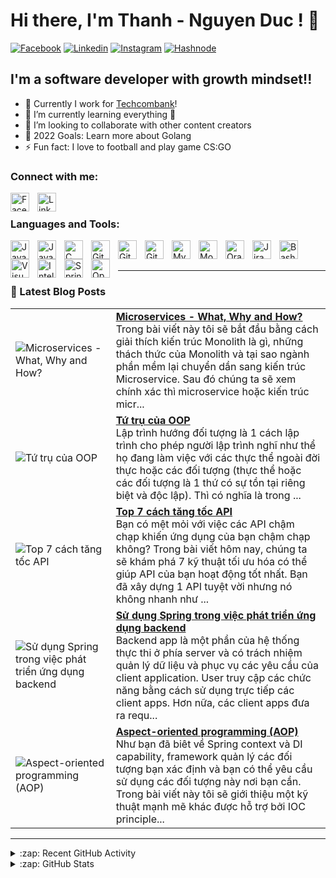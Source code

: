 # Hi there, I'm Thanh - Nguyen Duc ! 👋
[![Facebook](https://img.shields.io/badge/Facebook-1877F2?style=for-the-badge&logo=facebook&logoColor=white)][facebook]
[![Linkedin](https://img.shields.io/badge/LinkedIn-0077B5?style=for-the-badge&logo=linkedin&logoColor=white)][linkedin]
[![Instagram](https://img.shields.io/badge/Instagram-E4405F?style=for-the-badge&logo=instagram&logoColor=white)][instagram]
[![Hashnode](https://img.shields.io/badge/Hashnode-2962FF?style=for-the-badge&logo=hashnode&logoColor=white)][hashnode]


## I'm a software developer with growth mindset!!

- 🔭 Currently I work for [Techcombank][techcombank]!
- 🌱 I’m currently learning everything 🤣
- 👯 I’m looking to collaborate with other content creators
- 🥅 2022 Goals: Learn more about Golang
- ⚡ Fun fact: I love to football and play game CS:GO

### Connect with me:

[<img align="left" alt="Facebook" width="30px" src="https://cdn.jsdelivr.net/gh/devicons/devicon/icons/facebook/facebook-original.svg" style="padding-right:10px;" />][facebook]
&nbsp;&nbsp;
[<img align="left" alt="Linkedin" width="30px" src="https://cdn.jsdelivr.net/gh/devicons/devicon/icons/linkedin/linkedin-original.svg" style="padding-right:10px;" />][linkedin]


### Languages and Tools:

[<img align="left" alt="Java" width="30px" src="https://cdn.jsdelivr.net/gh/devicons/devicon/icons/java/java-original.svg" style="padding-right:10px;" />][java]
[<img align="left" alt="JavaScript" width="30px" src="https://cdn.jsdelivr.net/gh/devicons/devicon/icons/javascript/javascript-original.svg" style="padding-right:10px;" />][javascript]
[<img align="left" alt="C" width="30px" src="https://cdn.jsdelivr.net/gh/devicons/devicon/icons/c/c-original.svg" style="padding-right:10px;" />][c++]
[<img align="left" alt="Git" width="30px" src="https://cdn.jsdelivr.net/gh/devicons/devicon/icons/git/git-original.svg" style="padding-right:10px;" />][git]
[<img align="left" alt="GitHub" width="30px" src="https://cdn.jsdelivr.net/gh/devicons/devicon/icons/github/github-original.svg" style="padding-right:10px;" />][github]
[<img align="left" alt="GitLab" width="30px" src="https://cdn.jsdelivr.net/gh/devicons/devicon/icons/gitlab/gitlab-original.svg" style="padding-right:10px;" />][gitlab]
[<img align="left" alt="MySQL" width="30px" src="https://cdn.jsdelivr.net/gh/devicons/devicon/icons/mysql/mysql-original.svg" style="padding-right:10px;" />][mysql]
[<img align="left" alt="MongoDB" width="30px" src="https://cdn.jsdelivr.net/gh/devicons/devicon/icons/mongodb/mongodb-original.svg" style="padding-right:10px;" />][mongodb]
[<img align="left" alt="Oracle" width="30px" src="https://cdn.jsdelivr.net/gh/devicons/devicon/icons/oracle/oracle-original.svg" style="padding-right:10px;" />][oracle]
[<img align="left" alt="Jira" width="30px" src="https://cdn.jsdelivr.net/gh/devicons/devicon/icons/jira/jira-original.svg" style="padding-right:10px;" />][jira]
[<img align="left" alt="Bash" width="30px" src="https://cdn.jsdelivr.net/gh/devicons/devicon/icons/bash/bash-original.svg" style="padding-right:10px;" />][jira]
[<img align="left" alt="Visual Studio Code" width="30px" src="https://cdn.jsdelivr.net/gh/devicons/devicon/icons/vscode/vscode-original.svg" style="padding-right:10px;" />][vscode]
[<img align="left" alt="IntelliJ" width="30px" src="https://cdn.jsdelivr.net/gh/devicons/devicon/icons/intellij/intellij-original.svg" style="padding-right:10px;" />][intellij]
[<img align="left" alt="Spring" width="30px" src="https://cdn.jsdelivr.net/gh/devicons/devicon/icons/spring/spring-original.svg" style="padding-right:10px;" />][spring]
[<img align="left" alt="OpenAPI" width="30px" src="https://avatars3.githubusercontent.com/u/16343502?v=3&s=200" style="padding-right:10px;" />][openapi]

<br />
<br />

---

### 📕 Latest Blog Posts

<!-- HASHNODE_BLOG:START -->
<table><tr><td><img src="https://cdn.hashnode.com/res/hashnode/image/upload/v1714206783131/4f039153-0cf8-4558-a0ac-ccd6e4f988df.jpeg" alt="Microservices - What, Why and How?"></td><td><a href="https://ducthanhnguyen95.hashnode.dev/microservices-what-why-and-how"><strong>Microservices - What, Why and How?</strong></a><br>Trong bài viết này tôi sẽ bắt đầu bằng cách giải thích kiến trúc Monolith là gì, những thách thức của Monolith và tại sao ngành phần mềm lại chuyển dần sang kiến trúc Microservice. Sau đó chúng ta sẽ xem chính xác thì microservice hoặc kiến trúc micr...</td></tr><tr><td><img src="https://cdn.hashnode.com/res/hashnode/image/upload/v1704215853614/0be83156-89f6-4c8d-a91b-a5241f173c1c.png" alt="Tứ trụ của OOP"></td><td><a href="https://ducthanhnguyen95.hashnode.dev/tu-tru-cua-oop"><strong>Tứ trụ của OOP</strong></a><br>Lập trình hướng đối tượng là 1 cách lập trình cho phép người lập trình nghĩ như thể họ đang làm việc với các thực thể ngoài đời thực hoặc các đối tượng (thực thể hoặc các đối tượng là 1 thứ có sự tồn tại riêng biệt và độc lập). Thì có nghĩa là trong ...</td></tr><tr><td><img src="https://cdn.hashnode.com/res/hashnode/image/upload/v1703324201622/5d8f54bb-2dc2-40a5-8539-5a59999b1a3f.png" alt="Top 7 cách tăng tốc API"></td><td><a href="https://ducthanhnguyen95.hashnode.dev/top-7-cach-tang-toc-api"><strong>Top 7 cách tăng tốc API</strong></a><br>Bạn có mệt mỏi với việc các API chậm chạp khiến ứng dụng của bạn chậm chạp không?
Trong bài viết hôm nay, chúng ta sẽ khám phá 7 kỹ thuật tối ưu hóa có thể giúp API của bạn hoạt động tốt nhất.
Bạn đã xây dựng 1 API tuyệt vời nhưng nó không nhanh như ...</td></tr><tr><td><img src="https://cdn.hashnode.com/res/hashnode/image/stock/unsplash/cZr2sgaxy3Q/upload/633abce8b636b1de0e066afc3aa1a54a.jpeg" alt="Sử dụng Spring trong việc phát triển ứng dụng backend"></td><td><a href="https://ducthanhnguyen95.hashnode.dev/su-dung-spring-trong-viec-phat-trien-ung-dung-backend"><strong>Sử dụng Spring trong việc phát triển ứng dụng backend</strong></a><br>Backend app là một phần của hệ thống thực thi ở phía server và có trách nhiệm quản lý dữ liệu và phục vụ các yêu cầu của client application. User truy cập các chức năng bằng cách sử dụng trực tiếp các client apps. Hơn nữa, các client apps đưa ra requ...</td></tr><tr><td><img src="https://cdn.hashnode.com/res/hashnode/image/upload/v1683452016071/ce420f81-8296-4d34-88e3-3cff5a014a6b.png" alt="Aspect-oriented programming (AOP)"></td><td><a href="https://ducthanhnguyen95.hashnode.dev/aspect-oriented-programming-aop"><strong>Aspect-oriented programming (AOP)</strong></a><br>Như bạn đã biêt về Spring context và DI capability, framework quản lý các đối tượng bạn xác định và bạn có thể yêu cầu sử dụng các đối tượng này nơi bạn cần. Trong bài viết này tôi sẽ giới thiệu một kỹ thuật mạnh mẽ khác được hỗ trợ bởi IOC principle...</td></tr></table>
<!-- HASHNODE_BLOG:END -->

---

<details>
  <summary>:zap: Recent GitHub Activity</summary>

<!--START_SECTION:activity-->
1. ❌ Closed PR [#1](https://github.com/ducthanhnguyen95/ducthanhnguyen95/pull/1) in [ducthanhnguyen95/ducthanhnguyen95](https://github.com/ducthanhnguyen95/ducthanhnguyen95)
2. 💪 Opened PR [#1](https://github.com/ducthanhnguyen95/ducthanhnguyen95/pull/1) in [ducthanhnguyen95/ducthanhnguyen95](https://github.com/ducthanhnguyen95/ducthanhnguyen95)
<!--END_SECTION:activity-->

</details>

<details>

  <summary>:zap: GitHub Stats</summary>

  <img align="left" alt="ducthanhnguyen95's GitHub Stats" src="https://github-readme-stats-ducthanhnguyen95.vercel.app/api?username=ducthanhnguyen95&show_icons=true&hide_border=true" />

</details>

[techcombank]: https://techcombank.com/
[java]: https://www.java.com/en/
[javascript]: https://www.javascript.com/
[c++]: https://www.cprogramming.com/
[git]: https://git-scm.com/
[github]: https://github.com/
[gitlab]: https://about.gitlab.com/
[mysql]: https://www.mysql.com/
[mongodb]: https://www.mongodb.com/
[oracle]: https://www.oracle.com/
[jira]: https://www.atlassian.com/software/jira?&aceid=&adposition=&adgroup=150304258748&campaign=18455429755&creative=639487406296&device=c&keyword=jira&matchtype=e&network=g&placement=&ds_kids=p73361184046&ds_e=GOOGLE&ds_eid=700000001558501&ds_e1=GOOGLE&gclid=Cj0KCQjwt_qgBhDFARIsABcDjOfFQdRdOjdSn5Qd4mtiIciYiYCjOMznt8I8isZFYBxluw45wIyHYrwaAvFPEALw_wcB&gclsrc=aw.ds
[vscode]: https://code.visualstudio.com/
[intellij]: https://www.jetbrains.com/idea/
[spring]: https://spring.io/
[openapi]: https://www.openapis.org/
[facebook]: https://www.facebook.com/thanhnd071095/
[linkedin]: https://www.linkedin.com/in/ducthanhnguyen95
[instagram]: https://www.instagram.com/thanhnd071095/
[hashnode]: https://ducthanhnguyen95.hashnode.dev/
